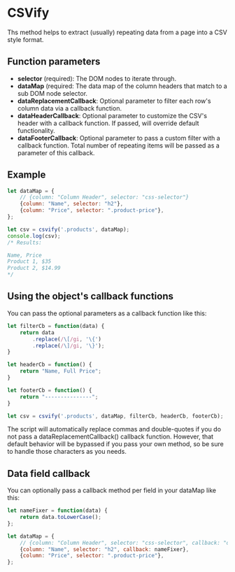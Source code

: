 # CSVify

Ths method helps to extract (usually) repeating data from a page into a CSV style format.

## Function parameters
* **selector** (required): The DOM nodes to iterate through.
* **dataMap** (required: The data map of the column headers that match to a sub DOM node selector.
* **dataReplacementCallback**: Optional parameter to filter each row's column data via a callback function.
* **dataHeaderCallback**: Optional parameter to customize the CSV's header with a callback function. If passed, will override default functionality.
* **dataFooterCallback**: Optional parameter to pass a custom filter with a callback function. Total number of repeating items will be passed as a  parameter of this callback.

## Example

```javascript
let dataMap = {
    // {column: "Column Header", selector: "css-selector"}
    {column: "Name", selector: "h2"},
    {column: "Price", selector: ".product-price"},
};

let csv = csvify('.products', dataMap);
console.log(csv);
/* Results:

Name, Price
Product 1, $35
Product 2, $14.99
*/
```

## Using the object's callback functions

You can pass the optional parameters as a callback function like this:

```javascript
let filterCb = function(data) {
    return data
        .replace(/\[/gi, '\{')
        .replace(/\]/gi, '\}');
}

let headerCb = function() {
    return "Name, Full Price";
}

let footerCb = function() {
    return "---------------";
}

let csv = csvify('.products', dataMap, filterCb, headerCb, footerCb);
```
The script will automatically replace commas and double-quotes if you do not pass a dataReplacementCallback() callback function. However, that default behavior will be bypassed if you pass your own method, so be sure to handle those characters as you needs.

## Data field callback
You can optionally pass a callback method per field in your dataMap like this:

```javascript
let nameFixer = function(data) {
    return data.toLowerCase();
};

let dataMap = {
    // {column: "Column Header", selector: "css-selector", callback: "optional callback method"}
    {column: "Name", selector: "h2", callback: nameFixer},
    {column: "Price", selector: ".product-price"},
};